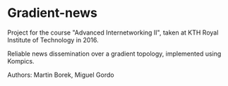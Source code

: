 # Gradient-news

Project for the course "Advanced Internetworking II", taken at KTH Royal Institute of Technology in 2016.

Reliable news dissemination over a gradient topology, implemented using Kompics.

Authors: Martin Borek, Miguel Gordo
